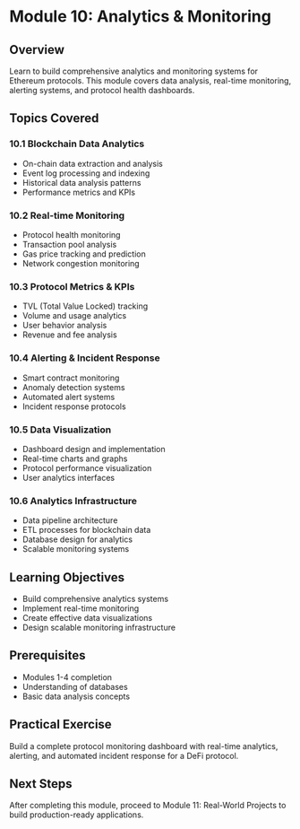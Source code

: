 # Module 10: Analytics & Monitoring

## Overview
Learn to build comprehensive analytics and monitoring systems for Ethereum protocols. This module covers data analysis, real-time monitoring, alerting systems, and protocol health dashboards.

## Topics Covered

### 10.1 Blockchain Data Analytics
- On-chain data extraction and analysis
- Event log processing and indexing
- Historical data analysis patterns
- Performance metrics and KPIs

### 10.2 Real-time Monitoring
- Protocol health monitoring
- Transaction pool analysis
- Gas price tracking and prediction
- Network congestion monitoring

### 10.3 Protocol Metrics & KPIs
- TVL (Total Value Locked) tracking
- Volume and usage analytics
- User behavior analysis
- Revenue and fee analysis

### 10.4 Alerting & Incident Response
- Smart contract monitoring
- Anomaly detection systems
- Automated alert systems
- Incident response protocols

### 10.5 Data Visualization
- Dashboard design and implementation
- Real-time charts and graphs
- Protocol performance visualization
- User analytics interfaces

### 10.6 Analytics Infrastructure
- Data pipeline architecture
- ETL processes for blockchain data
- Database design for analytics
- Scalable monitoring systems

## Learning Objectives
- Build comprehensive analytics systems
- Implement real-time monitoring
- Create effective data visualizations
- Design scalable monitoring infrastructure

## Prerequisites
- Modules 1-4 completion
- Understanding of databases
- Basic data analysis concepts

## Practical Exercise
Build a complete protocol monitoring dashboard with real-time analytics, alerting, and automated incident response for a DeFi protocol.

## Next Steps
After completing this module, proceed to Module 11: Real-World Projects to build production-ready applications.
